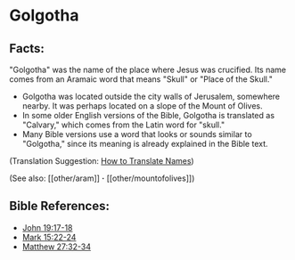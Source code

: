 # Golgotha #

## Facts: ##

 "Golgotha" was the name of the place where Jesus was crucified. Its name comes from an Aramaic word that means "Skull" or "Place of the Skull."

* Golgotha was located outside the city walls of Jerusalem, somewhere nearby. It was perhaps located on a slope of the Mount of Olives.
* In some older English versions of the Bible, Golgotha is translated as "Calvary," which comes from the Latin word for "skull." 
* Many Bible versions use a word that looks or sounds similar to "Golgotha," since its meaning is already explained in the Bible text. 

(Translation Suggestion: [How to Translate Names](en/ta-vol1/translate/man/translate-names))

(See also: [[other/aram]] **·** [[other/mountofolives]])

## Bible References: ##

* [John 19:17-18](en/tn/jhn/help/19/17)
* [Mark 15:22-24](en/tn/mrk/help/15/22)
* [Matthew 27:32-34](en/tn/mat/help/27/32)